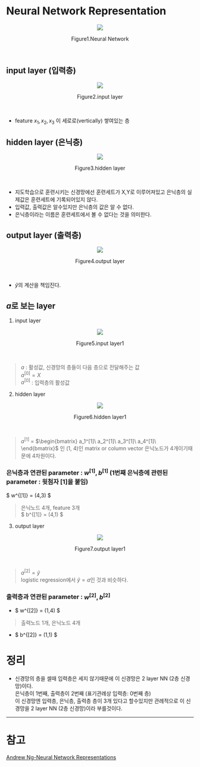 # Neural Network Representation
<p align="center"> <img src="Neural Networks and Deep Learning/neural network/images/2nn1.PNG"> </p>
<p align="center"> Figure1.Neural Network </p> </br>

## input layer (입력층) 
<p align="center"> <img src="Neural Networks and Deep Learning/neural network/images/inputlayer.PNG"> </p>
<p align="center"> Figure2.input layer </p> </br>

* feature $x_1, x_2, x_3$ 이 세로로(vertically) 쌓여있는 층

## hidden layer (은닉층)
<p align="center"> <img src="Neural Networks and Deep Learning/neural network/images/hiddenlayer.PNG"> </p>
<p align="center"> Figure3.hidden layer </p> </br>


 - 지도학습으로 훈련시키는 신경망에선 훈련세트가 X,Y로 이루어져있고 은닉층의 실제값은 훈련세트에 기록되어있지 않다.
 - 입력값, 출력값은 알수있지만 은닉층의 값은 알 수 없다.
 - 은닉층이라는 이름은 훈련세트에서 볼 수 없다는 것을 의미한다.
 
## output layer (출력층) 
<p align="center"> <img src="Neural Networks and Deep Learning/neural network/images/outputlayer.PNG"> </p>
<p align="center"> Figure4.output layer </p> </br>

* $\hat{y}$의 계산을 책임진다.

## $a$로 보는 layer
1. input layer

<p align="center"> <img src="Neural Networks and Deep Learning/neural network/images/inputl1.PNG"> </p>
<p align="center"> Figure5.input layer1 </p> </br>

>  $a$ : 활성값, 신경망의 층들이 다음 층으로 전달해주는 값 </br>
>  $a^{[0]}=X$ </br>
>  $a^{[0]}$ : 입력층의 활성값

2. hidden layer

<p align="center"> <img src="Neural Networks and Deep Learning/neural network/images/hiddenl1.PNG"> </p>
<p align="center"> Figure6.hidden layer1 </p> </br>

>  $a^{[1]}$ = 
$\begin{bmatrix}
a_1^[1]\
a_2^[1]\
a_3^[1]\
a_4^[1]\
\end{bmatrix}$ 인 (1, 4)인 matrix or column vector
은닉노드가 4개이기때문에 4차원이다.


### 은닉층과 연관된 parameter : $w^{[1]}, b^{[1]}$ (1번째 은닉층에 관련된 parameter : 윗첨자 [1]을 붙임) </br>
$ w^{[1]} = (4,3) $ </br>
> 은닉노드 4개, feature 3개 </br>
$ b^{[1]} = (4,1) $ 


3. output layer
<p align="center"> <img src="Neural Networks and Deep Learning/neural network/images/outputl1.PNG"> </p>
<p align="center"> Figure7.output layer1 </p> </br>

>  $a^{[2]}=\hat{y}$ </br>
>  logistic regression에서 $\hat{y}=a$인 것과 비슷하다.


### 출력층과 연관된 parameter : $w^{[2]}, b^{[2]}$ </br>
* $ w^{[2]} = (1,4) $ </br>
> 출력노드 1개, 은닉노드 4개
* $ b^{[2]} = (1,1) $ 

# 정리
* 신경망의 층을 셀때 입력층은 세지 않기때문에 이 신경망은 2 layer NN (2층 신경망)이다. </br>
은닉층이 1번째, 출력층이 2번째 (표기관례상 입력층: 0번째 층) </br>
이 신경망엔 입력층, 은닉층, 출력층 층이 3개 있다고 할수있지만 관례적으로 이 신경망을 2 layer NN (2층 신경망)이라 부를것이다. </br>


---
# 참고
[Andrew Ng-Neural Network Representations](https://www.youtube.com/watch?v=CcRkHl75Z-Y&list=PLkDaE6sCZn6Ec-XTbcX1uRg2_u4xOEky0&index=26)
